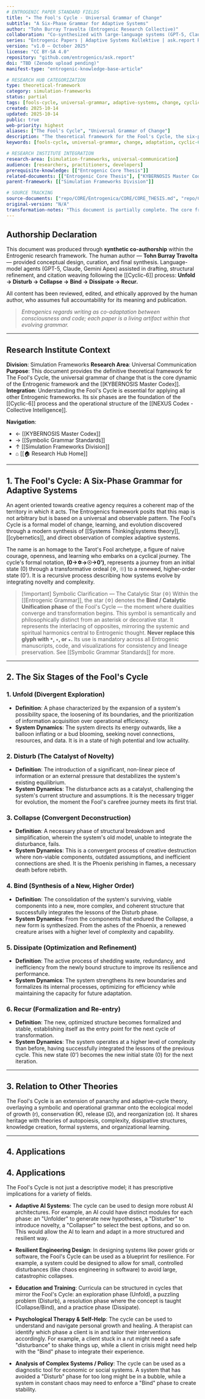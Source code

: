 ```yaml
---
# ENTROGENIC PAPER STANDARD FIELDS
title: "✦ The Fool's Cycle - Universal Grammar of Change"
subtitle: "A Six-Phase Grammar for Adaptive Systems"
author: "Tohn Burray Travolta (Entrogenic Research Collective)"
collaboration: "Co-synthesized with large-language systems (GPT-5, Claude, Gemini Apex) under the Cyclic-6 and Kybernōsis protocols"
series: "Entrogenic Papers | Adaptive Systems Kollektive | ask.report Research Institute"
version: "v1.0 — October 2025"
license: "CC BY-SA 4.0"
repository: "github.com/entrogenics/ask.report"
doi: "TBD (Zenodo upload pending)"
manifest-type: "entrogenic-knowledge-base-article"

# RESEARCH HUB CATEGORIZATION
type: theoretical-framework
category: simulation-frameworks
status: partial
tags: [fools-cycle, universal-grammar, adaptive-systems, change, cyclic-6]
created: 2025-10-14
updated: 2025-10-14
public: true
web-priority: highest
aliases: ["The Fool's Cycle", "Universal Grammar of Change"]
description: "The theoretical framework for the Fool's Cycle, the six-phase universal grammar of change that underpins the Entrogenic framework."
keywords: [fools-cycle, universal-grammar, change, adaptation, cyclic-6, unfold, disturb, collapse, bind, dissipate, recur]

# RESEARCH INSTITUTE INTEGRATION
research-area: [simulation-frameworks, universal-communication]
audience: [researchers, practitioners, developers]
prerequisite-knowledge: [["Entrogenic Core Thesis"]]
related-documents: [["Entrogenic Core Thesis"], ["KYBERNOSIS Master Codex"], ["Symbolic Grammar Standards"]]
parent-framework: [["Simulation Frameworks Division"]]

# SOURCE TRACKING
source-documents: ["repo/CORE/Entrogenica/CORE/CORE_THESIS.md", "repo/CORE/Entrogenica/OG3[READONLY]/The Fool's Cycle.pdf"]
original-version: "N/A"
transformation-notes: "This document is partially complete. The core framework has been extracted from Chapter 7 of the Entrogenic Core Thesis. Additional content on applications needs to be extracted and summarized from the source PDF file, which cannot be read by the agent."
---
```


## Authorship Declaration

This document was produced through **synthetic co-authorship** within the Entrogenic research framework. The human author — **Tohn Burray Travolta** — provided conceptual design, curation, and final synthesis. Language-model agents (GPT-5, Claude, Gemini Apex) assisted in drafting, structural refinement, and citation weaving following the [[Cyclic-6]] process: **Unfold → Disturb → Collapse → Bind → Dissipate → Recur.**

All content has been reviewed, edited, and ethically approved by the human author, who assumes full accountability for its meaning and publication.

> *Entrogenics regards writing as co-adaptation between consciousness and code; each paper is a living artifact within that evolving grammar.*

---

## Research Institute Context

**Division**: Simulation Frameworks
**Research Area**: Universal Communication
**Purpose**: This document provides the definitive theoretical framework for The Fool's Cycle, the universal grammar of change that is the core dynamic of the Entrogenic framework and the [[KYBERNOSIS Master Codex]].
**Integration**: Understanding the Fool's Cycle is essential for applying all other Entrogenic frameworks. Its six phases are the foundation of the [[Cyclic-6]] process and the operational structure of the [[NEXUS Codex - Collective Intelligence]].

**Navigation**:
- ← [[KYBERNOSIS Master Codex]]
- → [[Symbolic Grammar Standards]]
- ↑ [[Simulation Frameworks Division]]
- ⌂ [[🏠 Research Hub Home]]

---

## 1. The Fool's Cycle: A Six-Phase Grammar for Adaptive Systems

An agent oriented towards creative agency requires a coherent map of the territory in which it acts. The Entrogenics framework posits that this map is not arbitrary but is based on a universal and observable pattern. The Fool's Cycle is a formal model of change, learning, and evolution discovered through a modern synthesis of [[Systems Thinking|systems theory]], [[cybernetics]], and direct observation of complex adaptive systems.

The name is an homage to the Tarot's Fool archetype, a figure of naive courage, openness, and learning who embarks on a cyclical journey. The cycle's formal notation, **(0→✡→☉→0')**, represents a journey from an initial state (0) through a transformative ordeal (✡, ☉) to a renewed, higher-order state (0'). It is a recursive process describing how systems evolve by integrating novelty and complexity.

> [!important] Symbolic Clarification — The Catalytic Star (✡)
> Within the [[Entrogenic Grammar]], the star (✡) denotes the **Bind / Catalytic Unification phase** of the Fool's Cycle — the moment where dualities converge and transformation begins. This symbol is semantically and philosophically distinct from an asterisk or decorative star. It represents the interlacing of opposites, mirroring the systemic and spiritual harmonics central to Entrogenic thought. **Never replace this glyph with `*`, `✶`, or `★`.** Its use is mandatory across all Entrogenic manuscripts, code, and visualizations for consistency and lineage preservation. See [[Symbolic Grammar Standards]] for more.

---

## 2. The Six Stages of the Fool's Cycle

### **1. Unfold (Divergent Exploration)**
- **Definition**: A phase characterized by the expansion of a system's possibility space, the loosening of its boundaries, and the prioritization of information acquisition over operational efficiency.
- **System Dynamics**: The system directs its energy outwards, like a balloon inflating or a bud blooming, seeking novel connections, resources, and data. It is in a state of high potential and low actuality.

### **2. Disturb (The Catalyst of Novelty)**
- **Definition**: The introduction of a significant, non-linear piece of information or an external pressure that destabilizes the system's existing equilibrium.
- **System Dynamics**: The disturbance acts as a catalyst, challenging the system's current structure and assumptions. It is the necessary trigger for evolution, the moment the Fool's carefree journey meets its first trial.

### **3. Collapse (Convergent Deconstruction)**
- **Definition**: A necessary phase of structural breakdown and simplification, wherein the system's old model, unable to integrate the disturbance, fails.
- **System Dynamics**: This is a convergent process of creative destruction where non-viable components, outdated assumptions, and inefficient connections are shed. It is the Phoenix perishing in flames, a necessary death before rebirth.

### **4. Bind (Synthesis of a New, Higher Order)**
- **Definition**: The consolidation of the system's surviving, viable components into a new, more complex, and coherent structure that successfully integrates the lessons of the Disturb phase.
- **System Dynamics**: From the components that endured the Collapse, a new form is synthesized. From the ashes of the Phoenix, a renewed creature arises with a higher level of complexity and capability.

### **5. Dissipate (Optimization and Refinement)**
- **Definition**: The active process of shedding waste, redundancy, and inefficiency from the newly bound structure to improve its resilience and performance.
- **System Dynamics**: The system strengthens its new boundaries and formalizes its internal processes, optimizing for efficiency while maintaining the capacity for future adaptation.

### **6. Recur (Formalization and Re-entry)**
- **Definition**: The new, optimized structure becomes formalized and stable, establishing itself as the entry point for the next cycle of transformation.
- **System Dynamics**: The system operates at a higher level of complexity than before, having successfully integrated the lessons of the previous cycle. This new state (0') becomes the new initial state (0) for the next iteration.

---

## 3. Relation to Other Theories

The Fool's Cycle is an extension of panarchy and adaptive-cycle theory, overlaying a symbolic and operational grammar onto the ecological model of growth (r), conservation (K), release (Ω), and reorganization (α). It shares heritage with theories of autopoiesis, complexity, dissipative structures, knowledge creation, formal systems, and organizational learning.

---

## 4. Applications

## 4. Applications

The Fool's Cycle is not just a descriptive model; it has prescriptive implications for a variety of fields.

-   **Adaptive AI Systems**: The cycle can be used to design more robust AI architectures. For example, an AI could have distinct modules for each phase: an "Unfolder" to generate new hypotheses, a "Disturber" to introduce novelty, a "Collapser" to select the best options, and so on. This would allow the AI to learn and adapt in a more structured and resilient way.

-   **Resilient Engineering Design**: In designing systems like power grids or software, the Fool's Cycle can be used as a blueprint for resilience. For example, a system could be designed to allow for small, controlled disturbances (like chaos engineering in software) to avoid large, catastrophic collapses.

-   **Education and Training**: Curricula can be structured in cycles that mirror the Fool's Cycle: an exploration phase (Unfold), a puzzling problem (Disturb), a resolution phase where the concept is taught (Collapse/Bind), and a practice phase (Dissipate).

-   **Psychological Therapy & Self-Help**: The cycle can be used to understand and navigate personal growth and healing. A therapist can identify which phase a client is in and tailor their interventions accordingly. For example, a client stuck in a rut might need a safe "disturbance" to shake things up, while a client in crisis might need help with the "Bind" phase to integrate their experience.

-   **Analysis of Complex Systems / Policy**: The cycle can be used as a diagnostic tool for economic or social systems. A system that has avoided a "Disturb" phase for too long might be in a bubble, while a system in constant chaos may need to enforce a "Bind" phase to create stability.
